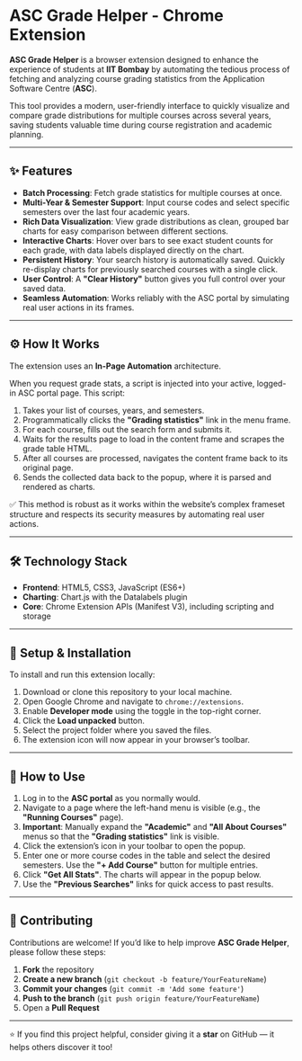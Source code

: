 # ASC Grade Helper - Chrome Extension

**ASC Grade Helper** is a browser extension designed to enhance the experience of students at **IIT Bombay** by automating the tedious process of fetching and analyzing course grading statistics from the Application Software Centre (**ASC**).  

This tool provides a modern, user-friendly interface to quickly visualize and compare grade distributions for multiple courses across several years, saving students valuable time during course registration and academic planning.

---

## ✨ Features

- **Batch Processing**: Fetch grade statistics for multiple courses at once.  
- **Multi-Year & Semester Support**: Input course codes and select specific semesters over the last four academic years.  
- **Rich Data Visualization**: View grade distributions as clean, grouped bar charts for easy comparison between different sections.  
- **Interactive Charts**: Hover over bars to see exact student counts for each grade, with data labels displayed directly on the chart.  
- **Persistent History**: Your search history is automatically saved. Quickly re-display charts for previously searched courses with a single click.  
- **User Control**: A **"Clear History"** button gives you full control over your saved data.  
- **Seamless Automation**: Works reliably with the ASC portal by simulating real user actions in its frames.  

---

## ⚙️ How It Works

The extension uses an **In-Page Automation** architecture.  

When you request grade stats, a script is injected into your active, logged-in ASC portal page. This script:  

1. Takes your list of courses, years, and semesters.  
2. Programmatically clicks the **"Grading statistics"** link in the menu frame.  
3. For each course, fills out the search form and submits it.  
4. Waits for the results page to load in the content frame and scrapes the grade table HTML.  
5. After all courses are processed, navigates the content frame back to its original page.  
6. Sends the collected data back to the popup, where it is parsed and rendered as charts.  

✅ This method is robust as it works within the website’s complex frameset structure and respects its security measures by automating real user actions.

---

## 🛠️ Technology Stack

- **Frontend**: HTML5, CSS3, JavaScript (ES6+)  
- **Charting**: Chart.js with the Datalabels plugin  
- **Core**: Chrome Extension APIs (Manifest V3), including scripting and storage  

---

## 🚀 Setup & Installation

To install and run this extension locally:

1. Download or clone this repository to your local machine.  
2. Open Google Chrome and navigate to `chrome://extensions`.  
3. Enable **Developer mode** using the toggle in the top-right corner.  
4. Click the **Load unpacked** button.  
5. Select the project folder where you saved the files.  
6. The extension icon will now appear in your browser’s toolbar.  

---

## 📖 How to Use

1. Log in to the **ASC portal** as you normally would.  
2. Navigate to a page where the left-hand menu is visible (e.g., the **"Running Courses"** page).  
3. **Important**: Manually expand the **"Academic"** and **"All About Courses"** menus so that the **"Grading statistics"** link is visible.  
4. Click the extension’s icon in your toolbar to open the popup.  
5. Enter one or more course codes in the table and select the desired semesters. Use the **"+ Add Course"** button for multiple entries.  
6. Click **"Get All Stats"**. The charts will appear in the popup below.  
7. Use the **"Previous Searches"** links for quick access to past results.  

---
## 🤝 Contributing

Contributions are welcome! If you’d like to help improve **ASC Grade Helper**, please follow these steps:
1. **Fork** the repository  
2. **Create a new branch** (`git checkout -b feature/YourFeatureName`)  
3. **Commit your changes** (`git commit -m 'Add some feature'`)  
4. **Push to the branch** (`git push origin feature/YourFeatureName`)  
5. Open a **Pull Request**

---

⭐ If you find this project helpful, consider giving it a **star** on GitHub — it helps others discover it too!
